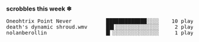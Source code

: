<h3>scrobbles this week ❄</h3><pre>Oneohtrix Point Never           █████████████░░░░    10 plays
death's dynamic shroud.wmv      ██▌░░░░░░░░░░░░░░     2 plays
nolanberollin                   █▎░░░░░░░░░░░░░░░     1 plays</pre>